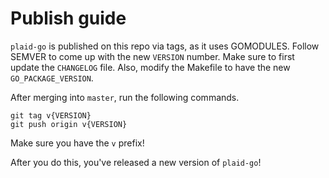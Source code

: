 # Publish guide

`plaid-go` is published on this repo via tags, as it uses GOMODULES. Follow SEMVER to come up with the new `VERSION` number. Make sure to first update the `CHANGELOG` file. Also, modify the Makefile to have the new `GO_PACKAGE_VERSION`.

After merging into `master`, run the following commands.

```
git tag v{VERSION}
git push origin v{VERSION}
```

Make sure you have the `v` prefix!

After you do this, you've released a new version of `plaid-go`!
